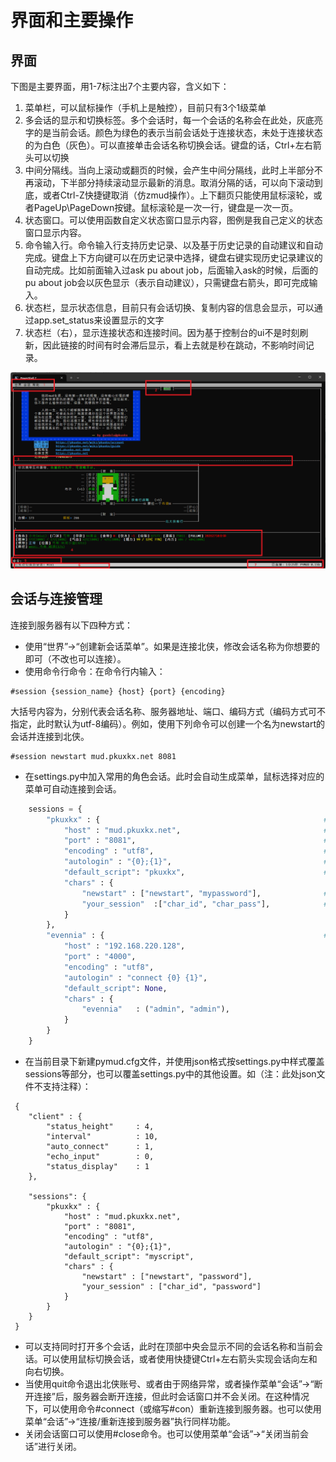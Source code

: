 # 界面和主要操作

## 界面

下图是主要界面，用1-7标注出7个主要内容，含义如下：

1. 菜单栏，可以鼠标操作（手机上是触控），目前只有3个1级菜单
2. 多会话的显示和切换标签。多个会话时，每一个会话的名称会在此处，灰底亮字的是当前会话。颜色为绿色的表示当前会话处于连接状态，未处于连接状态的为白色（灰色）。可以直接单击会话名称切换会话。键盘的话，Ctrl+左右箭头可以切换
3. 中间分隔线。当向上滚动或翻页的时候，会产生中间分隔线，此时上半部分不再滚动，下半部分持续滚动显示最新的消息。取消分隔的话，可以向下滚动到底，或者Ctrl-Z快捷键取消（仿zmud操作）。上下翻页只能使用鼠标滚轮，或者PageUp\PageDown按键。鼠标滚轮是一次一行，键盘是一次一页。
4. 状态窗口。可以使用函数自定义状态窗口显示内容，图例是我自己定义的状态窗口显示内容。
5. 命令输入行。命令输入行支持历史记录、以及基于历史记录的自动建议和自动完成。键盘上下方向键可以在历史记录中选择，键盘右键实现历史记录建议的自动完成。比如前面输入过ask pu about job，后面输入ask的时候，后面的 pu about job会以灰色显示（表示自动建议），只需键盘右箭头，即可完成输入。
6. 状态栏，显示状态信息，目前只有会话切换、复制内容的信息会显示，可以通过app.set_status来设置显示的文字
7. 状态栏（右），显示连接状态和连接时间。因为基于控制台的ui不是时刻刷新，因此链接的时间有时会滞后显示，看上去就是秒在跳动，不影响时间记录。

![main_ui](_static/main_ui.png)

## 会话与连接管理

连接到服务器有以下四种方式：
+ 使用“世界”->“创建新会话菜单”。如果是连接北侠，修改会话名称为你想要的即可（不改也可以连接）。
+ 使用命令行命令：在命令行内输入：
```
#session {session_name} {host} {port} {encoding}
```
大括号内容为，分别代表会话名称、服务器地址、端口、编码方式（编码方式可不指定，此时默认为utf-8编码）。例如，使用下列命令可以创建一个名为newstart的会话并连接到北侠。
```
#session newstart mud.pkuxkx.net 8081
```

+ 在settings.py中加入常用的角色会话。此时会自动生成菜单，鼠标选择对应的菜单可自动连接到会话。
```Python
    sessions = {
        "pkuxkx" : {                                                  # 一个服务器作为一个一级菜单项，所有角色放在下面
            "host" : "mud.pkuxkx.net",                                # 服务器地址
            "port" : "8081",                                          # 服务器端口
            "encoding" : "utf8",                                      # 服务器编码
            "autologin" : "{0};{1}",                                  # 自动登录命令，此处{0}、{1}是两个参数，实际运用时会自动指代下面的角色id和密码进行替换。分号指示两次命令输入。当不使用自动登录时，该参数可以设置为None，或空字符串""
            "default_script": "pkuxkx",                               # 角色登录后默认加载的脚本（省略.py扩展名）。此处指默认加载当前目录下的pkuxkx.py文件
            "chars" : {
                "newstart" : ["newstart", "mypassword"],              # 创建的角色菜单，会话名、角色ID、角色密码
                "your_session"  :["char_id", "char_pass"],            # 可保存多个角色，使用,隔开，即在字典中使用多个key。
            }
        },
        "evennia" : {                                                 # 也可以创建多个服务器的菜单，按规则依次填写即可。
            "host" : "192.168.220.128",
            "port" : "4000",
            "encoding" : "utf8",
            "autologin" : "connect {0} {1}",
            "default_script": None,
            "chars" : {
                "evennia"   : ("admin", "admin"),
            }
        }
    }
```
+ 在当前目录下新建pymud.cfg文件，并使用json格式按settings.py中样式覆盖sessions等部分，也可以覆盖settings.py中的其他设置。如（注：此处json文件不支持注释）：
```
 {
    "client" : {          
        "status_height"     : 4,        
        "interval"          : 10,                   
        "auto_connect"      : 1,      
        "echo_input"        : 0,     
        "status_display"    : 1
    },

    "sessions": {
        "pkuxkx" : {
            "host" : "mud.pkuxkx.net",
            "port" : "8081",
            "encoding" : "utf8",
            "autologin" : "{0};{1}",
            "default_script": "myscript",
            "chars" : {
                "newstart" : ["newstart", "password"],
                "your_session" : ["char_id", "password"]
            }
        }
    }
 }
```

+ 可以支持同时打开多个会话，此时在顶部中央会显示不同的会话名称和当前会话。可以使用鼠标切换会话，或者使用快捷键Ctrl+左右箭头实现会话向左和向右切换。
+ 当使用quit命令退出北侠账号、或者由于网络异常，或者操作菜单“会话”->“断开连接”后，服务器会断开连接，但此时会话窗口并不会关闭。在这种情况下，可以使用命令#connect（或缩写#con）重新连接到服务器。也可以使用菜单“会话”->“连接/重新连接到服务器”执行同样功能。
+ 关闭会话窗口可以使用#close命令。也可以使用菜单“会话”->“关闭当前会话”进行关闭。
